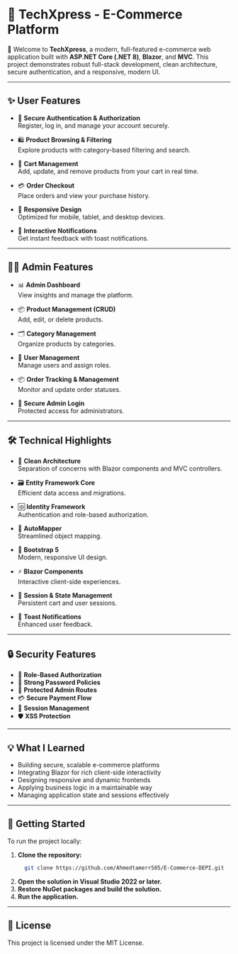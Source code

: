 # 🛒 TechXpress - E-Commerce Platform

🚀 Welcome to **TechXpress**, a modern, full-featured e-commerce web application built with **ASP.NET Core (.NET 8)**, **Blazor**, and **MVC**. This project demonstrates robust full-stack development, clean architecture, secure authentication, and a responsive, modern UI.

---

## ✨ User Features

- 🔐 **Secure Authentication & Authorization**  
  Register, log in, and manage your account securely.

- 🛍 **Product Browsing & Filtering**  
  Explore products with category-based filtering and search.

- 🛒 **Cart Management**  
  Add, update, and remove products from your cart in real time.

- 💳 **Order Checkout**  
  Place orders and view your purchase history.

- 📱 **Responsive Design**  
  Optimized for mobile, tablet, and desktop devices.

- 🔔 **Interactive Notifications**  
  Get instant feedback with toast notifications.

---

## 👨‍💼 Admin Features

- 📊 **Admin Dashboard**  
  View insights and manage the platform.

- 📦 **Product Management (CRUD)**  
  Add, edit, or delete products.

- 🗂 **Category Management**  
  Organize products by categories.

- 👥 **User Management**  
  Manage users and assign roles.

- 📦 **Order Tracking & Management**  
  Monitor and update order statuses.

- 🔐 **Secure Admin Login**  
  Protected access for administrators.

---

## 🛠 Technical Highlights

- 🧱 **Clean Architecture**  
  Separation of concerns with Blazor components and MVC controllers.

- 🗃️ **Entity Framework Core**  
  Efficient data access and migrations.

- 🆔 **Identity Framework**  
  Authentication and role-based authorization.

- 🔁 **AutoMapper**  
  Streamlined object mapping.

- 🎨 **Bootstrap 5**  
  Modern, responsive UI design.

- ⚡ **Blazor Components**  
  Interactive client-side experiences.

- 💾 **Session & State Management**  
  Persistent cart and user sessions.

- 🔔 **Toast Notifications**  
  Enhanced user feedback.

---

## 🔒 Security Features

- 🔐 **Role-Based Authorization**
- 🔑 **Strong Password Policies**
- 🚫 **Protected Admin Routes**
- 💳 **Secure Payment Flow**
- 🧠 **Session Management**
- 🛡 **XSS Protection**

---

## 💡 What I Learned

- Building secure, scalable e-commerce platforms
- Integrating Blazor for rich client-side interactivity
- Designing responsive and dynamic frontends
- Applying business logic in a maintainable way
- Managing application state and sessions effectively

---

## 🚀 Getting Started

To run the project locally:

1. **Clone the repository:**
   ```sh
     git clone https://github.com/Ahmedtamerr505/E-Commerce-DEPI.git
   ```
2. **Open the solution in Visual Studio 2022 or later.**
3. **Restore NuGet packages and build the solution.**
4. **Run the application.**

---

## 📄 License

This project is licensed under the MIT License.
